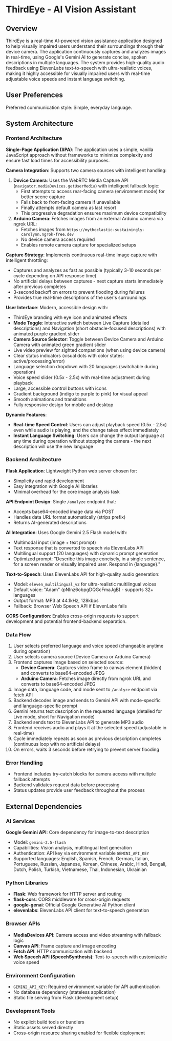 # ThirdEye - AI Vision Assistant

## Overview

ThirdEye is a real-time AI-powered vision assistance application designed to help visually impaired users understand their surroundings through their device camera. The application continuously captures and analyzes images in real-time, using Google's Gemini AI to generate concise, spoken descriptions in multiple languages. The system provides high-quality audio feedback using ElevenLabs text-to-speech with ultra-realistic voices, making it highly accessible for visually impaired users with real-time adjustable voice speeds and instant language switching.

## User Preferences

Preferred communication style: Simple, everyday language.

## System Architecture

### Frontend Architecture
**Single-Page Application (SPA)**: The application uses a simple, vanilla JavaScript approach without frameworks to minimize complexity and ensure fast load times for accessibility purposes.

**Camera Integration**: Supports two camera sources with intelligent handling:
1. **Device Camera**: Uses the WebRTC Media Capture API (`navigator.mediaDevices.getUserMedia`) with intelligent fallback logic:
   - First attempts to access rear-facing camera (environment mode) for better scene capture
   - Falls back to front-facing camera if unavailable
   - Finally attempts default camera as last resort
   - This progressive degradation ensures maximum device compatibility
2. **Arduino Camera**: Fetches images from an external Arduino camera via ngrok URL:
   - Fetches images from `https://mythoclastic-sustainingly-carolynn.ngrok-free.dev`
   - No device camera access required
   - Enables remote camera capture for specialized setups

**Capture Strategy**: Implements continuous real-time image capture with intelligent throttling:
- Captures and analyzes as fast as possible (typically 3-10 seconds per cycle depending on API response time)
- No artificial delays between captures - next capture starts immediately after previous completes
- 3-second backoff on errors to prevent flooding during failures
- Provides true real-time descriptions of the user's surroundings

**User Interface**: Modern, accessible design with:
- ThirdEye branding with eye icon and animated effects
- **Mode Toggle**: Interactive switch between Live Capture (detailed descriptions) and Navigation (short obstacle-focused descriptions) with animated purple gradient slider
- **Camera Source Selector**: Toggle between Device Camera and Arduino Camera with animated green gradient slider
- Live video preview for sighted companions (when using device camera)
- Clear status indicators (visual dots with color states: active/processing/error)
- Language selection dropdown with 20 languages (switchable during operation)
- Voice speed slider (0.5x - 2.5x) with real-time adjustment during playback
- Large, accessible control buttons with icons
- Gradient background (indigo to purple to pink) for visual appeal
- Smooth animations and transitions
- Fully responsive design for mobile and desktop

**Dynamic Features**:
- **Real-time Speed Control**: Users can adjust playback speed (0.5x - 2.5x) even while audio is playing, and the change takes effect immediately
- **Instant Language Switching**: Users can change the output language at any time during operation without stopping the camera - the next description will use the new language

### Backend Architecture
**Flask Application**: Lightweight Python web server chosen for:
- Simplicity and rapid development
- Easy integration with Google AI libraries
- Minimal overhead for the core image analysis task

**API Endpoint Design**: Single `/analyze` endpoint that:
- Accepts base64-encoded image data via POST
- Handles data URL format automatically (strips prefix)
- Returns AI-generated descriptions

**AI Integration**: Uses Google Gemini 2.5 Flash model with:
- Multimodal input (image + text prompt)
- Text response that is converted to speech via ElevenLabs API
- Multilingual support (20 languages) with dynamic prompt generation
- Optimized prompt: "Describe this image concisely, in a single sentence, for a screen reader or visually impaired user. Respond in {language}."

**Text-to-Speech**: Uses ElevenLabs API for high-quality audio generation:
- Model: `eleven_multilingual_v2` for ultra-realistic multilingual voices
- Default voice: "Adam" (pNInz6obpgDQGcFmaJgB) - supports 32+ languages
- Output format: MP3 at 44.1kHz, 128kbps
- Fallback: Browser Web Speech API if ElevenLabs fails

**CORS Configuration**: Enables cross-origin requests to support development and potential frontend-backend separation.

### Data Flow
1. User selects preferred language and voice speed (changeable anytime during operation)
2. User selects camera source (Device Camera or Arduino Camera)
3. Frontend captures image based on selected source:
   - **Device Camera**: Captures video frame to canvas element (hidden) and converts to base64-encoded JPEG
   - **Arduino Camera**: Fetches image directly from ngrok URL and converts to base64-encoded JPEG
4. Image data, language code, and mode sent to `/analyze` endpoint via fetch API
5. Backend decodes image and sends to Gemini API with mode-specific and language-specific prompt
6. Gemini returns text description in the requested language (detailed for Live mode, short for Navigation mode)
7. Backend sends text to ElevenLabs API to generate MP3 audio
8. Frontend receives audio and plays it at the selected speed (adjustable in real-time)
9. Cycle immediately repeats as soon as previous description completes (continuous loop with no artificial delays)
10. On errors, waits 3 seconds before retrying to prevent server flooding

### Error Handling
- Frontend includes try-catch blocks for camera access with multiple fallback attempts
- Backend validates request data before processing
- Status updates provide user feedback throughout the process

## External Dependencies

### AI Services
**Google Gemini API**: Core dependency for image-to-text description
- Model: `gemini-2.5-flash`
- Capabilities: Vision analysis, multilingual text generation
- Authentication: API key via environment variable `GEMINI_API_KEY`
- Supported languages: English, Spanish, French, German, Italian, Portuguese, Russian, Japanese, Korean, Chinese, Arabic, Hindi, Bengali, Dutch, Polish, Turkish, Vietnamese, Thai, Indonesian, Ukrainian

### Python Libraries
- **Flask**: Web framework for HTTP server and routing
- **flask-cors**: CORS middleware for cross-origin requests
- **google-genai**: Official Google Generative AI Python client
- **elevenlabs**: ElevenLabs API client for text-to-speech generation

### Browser APIs
- **MediaDevices API**: Camera access and video streaming with fallback logic
- **Canvas API**: Frame capture and image encoding
- **Fetch API**: HTTP communication with backend
- **Web Speech API (SpeechSynthesis)**: Text-to-speech with customizable voice speed

### Environment Configuration
- `GEMINI_API_KEY`: Required environment variable for API authentication
- No database dependency (stateless application)
- Static file serving from Flask (development setup)

### Development Tools
- No explicit build tools or bundlers
- Static assets served directly
- Cross-origin resource sharing enabled for flexible deployment
